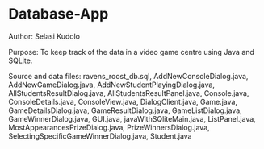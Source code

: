 # Database-App

Author: Selasi Kudolo

Purpose: To keep track of the data in a video game centre using Java and SQLite.

Source and data files: ravens_roost_db.sql, AddNewConsoleDialog.java, AddNewGameDialog.java, AddNewStudentPlayingDialog.java, AllStudentsResultDialog.java, AllStudentsResultPanel.java, Console.java, ConsoleDetails.java, ConsoleView.java, DialogClient.java, Game.java, GameDetailsDialog.java, GameResultDialog.java, GameListDialog.java, GameWinnerDialog.java, GUI.java, javaWithSQliteMain.java, ListPanel.java, MostAppearancesPrizeDialog.java, PrizeWinnersDialog.java, SelectingSpecificGameWinnerDialog.java, Student.java

